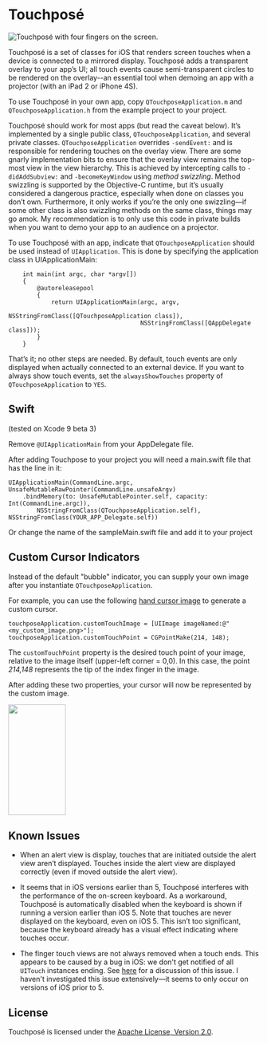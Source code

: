 # Touchposé

![Touchposé with four fingers on the screen.](https://user-images.githubusercontent.com/2081318/30328274-a64719f0-97f0-11e7-8af7-4dc1b7e59bc6.png)

Touchposé is a set of classes for iOS that renders screen touches when
a device is connected to a mirrored display. Touchposé adds a
transparent overlay to your app’s UI; all touch events cause
semi-transparent circles to be rendered on the overlay--an essential
tool when demoing an app with a projector (with an iPad 2 or iPhone
4S).

To use Touchposé in your own app, copy `QTouchposeApplication.m` and
`QTouchposeApplication.h` from the example project to your project.

Touchposé should work for most apps (but read the caveat below). It’s
implemented by a single public class, `QTouchposeApplication`, and
several private classes.  `QTouchposeApplication` overrides
`‑sendEvent:` and is responsible for rendering touches on the overlay
view.  There are some gnarly implementation bits to ensure that the
overlay view remains the top-most view in the view hierarchy. This is
achieved by intercepting calls to `-didAddSubview:` and
`-becomeKeyWindow` using _method swizzling_. Method swizzling is
supported by the Objective-C runtime, but it’s usually considered a
dangerous practice, especially when done on classes you don’t
own. Furthermore, it only works if you’re the only one swizzling—if
some other class is also swizzling methods on the same class, things
may go amok. My recommendation is to only use this code in private
builds when you want to demo your app to an audience on a projector.

To use Touchposé with an app, indicate that `QTouchposeApplication`
should be used instead of `UIApplication`. This is done by specifying
the application class in UIApplicationMain:

        int main(int argc, char *argv[])
        {
            @autoreleasepool
            {
                return UIApplicationMain(argc, argv,
                                         NSStringFromClass([QTouchposeApplication class]),
                                         NSStringFromClass([QAppDelegate class]));
            }
        }

That’s it; no other steps are needed. By default, touch events are
only displayed when actually connected to an external device. If you
want to always show touch events, set the `alwaysShowTouches` property
of `QTouchposeApplication` to `YES`.

## Swift
(tested on Xcode 9 beta 3)

Remove `@UIApplicationMain` from your AppDelegate file.

After adding Touchpose to your project you will need a main.swift file that has the line in it:

```
UIApplicationMain(CommandLine.argc, UnsafeMutableRawPointer(CommandLine.unsafeArgv)
    .bindMemory(to: UnsafeMutablePointer.self, capacity: Int(CommandLine.argc)),
        NSStringFromClass(QTouchposeApplication.self), NSStringFromClass(YOUR_APP_Delegate.self))
```

Or change the name of the sampleMain.swift file and add it to your project

## Custom Cursor Indicators

Instead of the default "bubble" indicator, you can supply your own image after you instantiate `QTouchposeApplication`.

For example, you can use the following [hand cursor image](https://user-images.githubusercontent.com/2081318/30328272-a6426cac-97f0-11e7-92b7-8a618e074e5c.png) to generate a custom cursor.


```
touchposeApplication.customTouchImage = [UIImage imageNamed:@"<my_custom_image.png>"];
touchposeApplication.customTouchPoint = CGPointMake(214, 148);
```

The `customTouchPoint` property is the desired touch point of your image, relative to the image itself (upper-left corner = 0,0). In this case, the point *214,148* represents the tip of the index finger in the image.

After adding these two properties, your cursor will now be represented by the custom image.

<img src="https://user-images.githubusercontent.com/2081318/30328273-a6458d60-97f0-11e7-886e-6dcf7985ddcf.png" width="115px" height="222px" />


## Known Issues

- When an alert view is display, touches that are initiated outside
  the alert view aren’t displayed. Touches inside the alert view are
  displayed correctly (even if moved outside the alert view).

- It seems that in iOS versions earlier than 5, Touchposé interferes
  with the performance of the on-screen keyboard. As a workaround,
  Touchposé is automatically disabled when the keyboard is shown if
  running a version earlier than iOS 5. Note that touches are never
  displayed on the keyboard, even on iOS 5. This isn’t too
  significant, because the keyboard already has a visual effect
  indicating where touches occur.

- The finger touch views are not always removed when a touch
  ends. This appears to be caused by a bug in iOS: we don't get
  notified of all `UITouch` instances ending. See
  [here](https://discussions.apple.com/thread/1507669?start=0&tstart=0)
  for a discussion of this issue. I haven't investigated this issue
  extensively—it seems to only occur on versions of iOS prior to 5.

## License

Touchposé is licensed under the
[Apache License, Version 2.0](http://www.apache.org/licenses/LICENSE-2.0.html).
